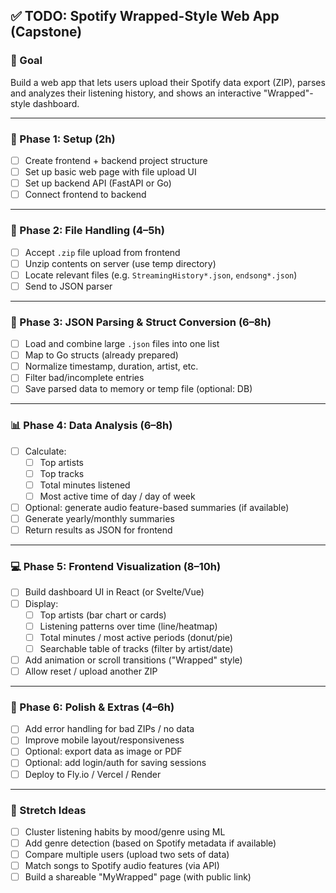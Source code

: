 ## ✅ TODO: Spotify Wrapped-Style Web App (Capstone)

### 🎯 Goal
Build a web app that lets users upload their Spotify data export (ZIP), parses and analyzes their listening history, and shows an interactive "Wrapped"-style dashboard.

---

### 🧱 Phase 1: Setup (2h)
- [ ] Create frontend + backend project structure
- [ ] Set up basic web page with file upload UI
- [ ] Set up backend API (FastAPI or Go)
- [ ] Connect frontend to backend

---

### 📂 Phase 2: File Handling (4–5h)
- [ ] Accept `.zip` file upload from frontend
- [ ] Unzip contents on server (use temp directory)
- [ ] Locate relevant files (e.g. `StreamingHistory*.json`, `endsong*.json`)
- [ ] Send to JSON parser

---

### 📄 Phase 3: JSON Parsing & Struct Conversion (6–8h)
- [ ] Load and combine large `.json` files into one list
- [ ] Map to Go structs (already prepared)
- [ ] Normalize timestamp, duration, artist, etc.
- [ ] Filter bad/incomplete entries
- [ ] Save parsed data to memory or temp file (optional: DB)

---

### 📊 Phase 4: Data Analysis (6–8h)
- [ ] Calculate:
  - [ ] Top artists
  - [ ] Top tracks
  - [ ] Total minutes listened
  - [ ] Most active time of day / day of week
- [ ] Optional: generate audio feature-based summaries (if available)
- [ ] Generate yearly/monthly summaries
- [ ] Return results as JSON for frontend

---

### 💻 Phase 5: Frontend Visualization (8–10h)
- [ ] Build dashboard UI in React (or Svelte/Vue)
- [ ] Display:
  - [ ] Top artists (bar chart or cards)
  - [ ] Listening patterns over time (line/heatmap)
  - [ ] Total minutes / most active periods (donut/pie)
  - [ ] Searchable table of tracks (filter by artist/date)
- [ ] Add animation or scroll transitions ("Wrapped" style)
- [ ] Allow reset / upload another ZIP

---

### 🧪 Phase 6: Polish & Extras (4–6h)
- [ ] Add error handling for bad ZIPs / no data
- [ ] Improve mobile layout/responsiveness
- [ ] Optional: export data as image or PDF
- [ ] Optional: add login/auth for saving sessions
- [ ] Deploy to Fly.io / Vercel / Render

---

### 🧠 Stretch Ideas
- [ ] Cluster listening habits by mood/genre using ML
- [ ] Add genre detection (based on Spotify metadata if available)
- [ ] Compare multiple users (upload two sets of data)
- [ ] Match songs to Spotify audio features (via API)
- [ ] Build a shareable "MyWrapped" page (with public link)
